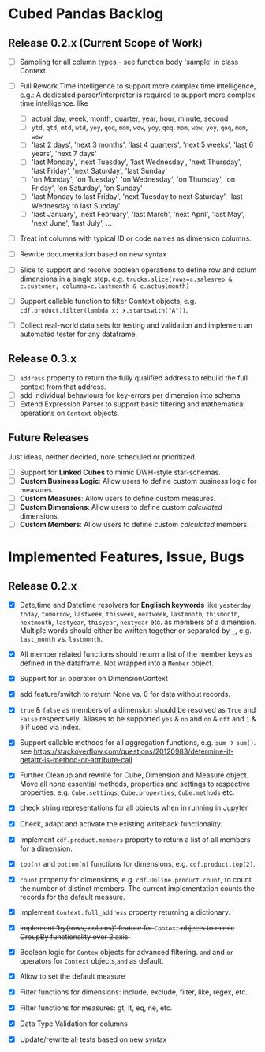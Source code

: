 # Cubed Pandas Backlog

## Release 0.2.x (Current Scope of Work)

- [ ] Sampling for all column types - see function body 'sample' in class Context.

- [ ] Full Rework Time intelligence to support more complex time intelligence, e.g.:
  A dedicated parser/interpreter is required to support more complex time intelligence. like
  - [ ] actual day, week, month, quarter, year, hour, minute, second
  - [ ] `ytd`, `qtd`, `mtd`, `wtd`, `yoy`, `qoq`, `mom`, `wow`, `yoy`, `qoq`, `mom`, `wow`, `yoy`, `qoq`, `mom`, `wow`
  - [ ] 'last 2 days', 'next 3 months', 'last 4 quarters', 'next 5 weeks', 'last 6 years', 'next 7 days'
  - [ ] 'last Monday', 'next Tuesday', 'last Wednesday', 'next Thursday', 'last Friday', 'next Saturday', 'last Sunday'
  - [ ] 'on Monday', 'on Tuesday', 'on Wednesday', 'on Thursday', 'on Friday', 'on Saturday', 'on Sunday'
  - [ ] 'last Monday to last Friday', 'next Tuesday to next Saturday', 'last Wednesday to last Sunday'
  - [ ] 'last January', 'next February', 'last March', 'next April', 'last May', 'next June', 'last July', ...

- [ ] Treat int columns with typical ID or code names as dimension columns.
- [ ] Rewrite documentation based on new syntax
- [ ] Slice to support and resolve boolean operations to define row and colum dimensions in a single step.
  e.g. `trucks.slice(rows=c.salesrep & c.customer, columns=c.lastmonth & c.actualmonth)`
- [ ] Support callable function to filter Context objects, e.g. `cdf.product.filter(lambda x: x.startswith("A"))`.
- [ ] Collect real-world data sets for testing and validation and implement an automated tester for any dataframe.
 
## Release 0.3.x

- [ ] `address` property to return the fully qualified address to rebuild the full context from that address.
- [ ] add individual behaviours for key-errors per dimension into schema
- [ ] Extend Expression Parser to support basic filtering and mathematical operations on `Context` objects.

## Future Releases

Just ideas, neither decided, nore scheduled or prioritized.

- [ ] Support for **Linked Cubes** to mimic DWH-style star-schemas.
- [ ] **Custom Business Logic**: Allow users to define custom business logic for measures.
- [ ] **Custom Measures**: Allow users to define custom measures.
- [ ] **Custom Dimensions**: Allow users to define custom *calculated* dimensions.
- [ ] **Custom Members**: Allow users to define custom *calculated* members.

# Implemented Features, Issue, Bugs

## Release 0.2.x
- [x] Date,time and Datetime resolvers for **Englisch keywords** like `yesterday`, `today`, `tomorrow`, `lastweek`,
  `thisweek`, `nextweek`, `lastmonth`, `thismonth`, `nextmonth`, `lastyear`, `thisyear`, `nextyear` etc.
  as members of a dimension. Multiple words should either be written together or separated by `_`,
  e.g. `last_month` vs. `lastmonth`.
- [x] All member related functions should return a list of the member keys as defined in the dataframe.
  Not wrapped into a `Member` object.
- [x] Support for `in` operator on DimensionContext
- [x] add feature/switch to return None vs. 0 for data without records.
- [x] `true` & `false` as members of a dimension should be resolved as `True` and `False` respectively.
  Aliases to be supported `yes` & `no` and `on` & `off` and `1` & `0` if used via index.
- [x] Support callable methods for all aggregation functions, e.g. `sum` -> `sum()`.
  see https://stackoverflow.com/questions/20120983/determine-if-getattr-is-method-or-attribute-call
- [x] Further Cleanup and rewrite for Cube, Dimension and Measure object.
  Move all none essential methods, properties and settings to respective properties,
  e.g. `Cube.settings`, `Cube.properties`, `Cube.methods` etc.
- [x] check string representations for all objects when in running in Jupyter
- [x] Check, adapt and activate the existing writeback functionality.
- [x] Implement `cdf.product.members` property to return a list of all members for a dimension.
- [x] `top(n)` and `bottom(n)` functions for dimensions, e.g. `cdf.product.top(2)`.
- [x] `count` property for dimensions, e.g. `cdf.Online.product.count`, to count the number of distinct members.
  The current implementation counts the records for the default measure.
- [x] Implement `Context.full_address` property returning a dictionary.
- [x] ~~implement 'by(rows, colums)' feature for `Context` objects to mimic GroupBy functionality over 2 axis.~~
- [x] Boolean logic for `Contex` objects for advanced filtering. `and` and `or` operators 
      for `Context` objects,`and` as default.
- [x] Allow to set the default measure 
- [x] Filter functions for dimensions: include, exclude, filter, like, regex, etc.
- [x] Filter functions for measures: gt, lt, eq, ne, etc.
- [x] Data Type Validation for columns
- [x] Update/rewrite all tests based on new syntax



